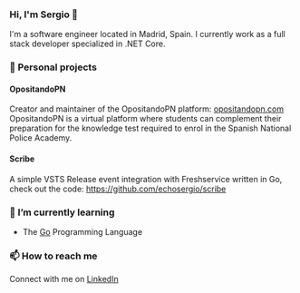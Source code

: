 ### Hi, I'm Sergio 👋

I'm a software engineer located in Madrid, Spain. I currently work as a full stack developer specialized in .NET Core.

### 🚀 Personal projects

#### OpositandoPN

Creator and maintainer of the OpositandoPN platform: [opositandopn.com](https://opositandopn.com/)  
OpositandoPN is a virtual platform where students can complement their preparation for the knowledge test required to enrol in the Spanish National Police Academy.

#### Scribe

A simple VSTS Release event integration with Freshservice written in Go, check out the code: https://github.com/echosergio/scribe

### 🌱 I’m currently learning

- The [Go](https://golang.org/) Programming Language

### 📫 How to reach me

Connect with me on [LinkedIn](https://www.linkedin.com/in/echosergio/)

<!--
**echosergio/echosergio** is a ✨ _special_ ✨ repository because its `README.md` (this file) appears on your GitHub profile.

Here are some ideas to get you started:

- 🔭 I’m currently working on ...
- 🌱 I’m currently learning ...
- 👯 I’m looking to collaborate on ...
- 🤔 I’m looking for help with ...
- 💬 Ask me about ...
- 📫 How to reach me: ...
- 😄 Pronouns: ...
- ⚡ Fun fact: ...
-->
